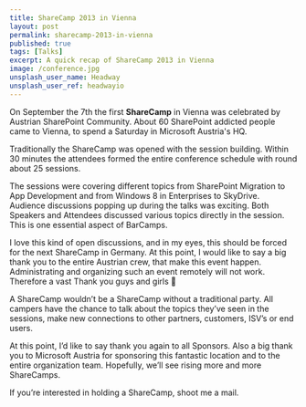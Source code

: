 ```yaml
---
title: ShareCamp 2013 in Vienna
layout: post
permalink: sharecamp-2013-in-vienna
published: true
tags: [Talks]
excerpt: A quick recap of ShareCamp 2013 in Vienna
image: /conference.jpg
unsplash_user_name: Headway
unsplash_user_ref: headwayio
---
```


On September the 7th the first **ShareCamp** in Vienna was celebrated by Austrian SharePoint Community. About 60 SharePoint addicted people came to Vienna, to spend a Saturday in Microsoft Austria's HQ.

Traditionally the ShareCamp was opened with the session building. Within 30 minutes the attendees formed the entire conference schedule with round about 25 sessions.

The sessions were covering different topics from SharePoint Migration to App Development and from Windows 8 in Enterprises to SkyDrive. Audience discussions popping up during the talks was exciting. Both Speakers and Attendees discussed various topics directly in the session. This is one essential aspect of BarCamps.

I love this kind of open discussions, and in my eyes, this should be forced for the next ShareCamp in Germany. At this point, I would like to say a big thank you to the entire Austrian crew, that make this event happen. Administrating and organizing such an event remotely will not work. Therefore a vast Thank you guys and girls 🙂

A ShareCamp wouldn’t be a ShareCamp without a traditional party. All campers have the chance to talk about the topics they’ve seen in the sessions, make new connections to other partners, customers, ISV’s or end users.

At this point, I’d like to say thank you again to all Sponsors. Also a big thank you to Microsoft Austria for sponsoring this fantastic location and to the entire organization team. Hopefully, we’ll see rising more and more ShareCamps.

If you’re interested in holding a ShareCamp, shoot me a mail.
